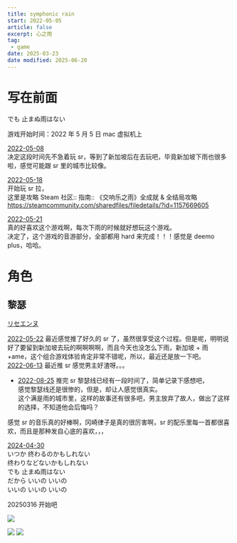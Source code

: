 ```yaml
---
title: symphonic rain
start: 2022-05-05
article: false
excerpt: 心之雨
tag:
 - game
date: 2025-03-23
date modified: 2025-06-20
---
```


# 写在前面
でも 止まぬ雨はない  

游戏开始时间：2022 年 5 月 5 日 mac 虚拟机上

[2022-05-08](2022-05-08)  
决定这段时间先不急着玩 sr，等到了新加坡后在去玩吧，毕竟新加坡下雨也很多啦，感觉可能跟 sr 里的城市比较像。

[2022-05-18](2022-05-18)  
开始玩 sr 拉，  
这里是攻略 Steam 社区:: 指南:: 《交响乐之雨》全成就 & 全结局攻略  
<https://steamcommunity.com/sharedfiles/filedetails/?id=1157669605>

[2022-05-21](2022-05-21)  
真的好喜欢这个游戏啊，每次下雨的时候就好想玩这个游戏。  
决定了，这个游戏的音游部分，全部都用 hard 来完成！！！感觉是 deemo plus，哈哈。

# 角色

## 黎瑟

[リセエンヌ](https://music.163.com/#/song?id=4985181)

[2022-05-22](2022-05-22) 最近感觉推了好久的 sr 了，虽然很享受这个过程。但是呢，明明说好了要留到新加坡去玩的啊啊啊啊，而且今天也没怎么下雨，新加坡 + 雨 +ame，这个组合游戏体验肯定非常不错呢，所以，最近还是放一下吧。  
[2022-06-13](2022-06-13) 最近推 sr 感觉男主好渣呀。。。

- [2022-08-25](2022-08-25) 推完 sr 黎瑟线已经有一段时间了，简单记录下感想吧，  
  感觉黎瑟线还是很惨的，但是，却让人感觉很真实。  
  这个满是雨的城市里，这样的故事还有很多吧，男主放弃了故人，做出了这样的选择，不知道他会后悔吗？

感觉 sr 的音乐真的好棒啊，冈崎律子是真的很厉害啊，sr 的配乐里每一首都很喜欢，而且是那种发自心底的喜欢，，，

[2024-04-30](../../10IMYMEMINE/日记/2024-04-30)  
いつか 终わるのかもしれない  
终わりなどないかもしれない  
でも 止まぬ雨はない  
だから いいの いいの  
いいの いいの いいの

20250316 开始吧

![](https://oss.naglfar28.com/naglfar28/202503161704641.png)

![](https://oss.naglfar28.com/naglfar28/202508132335157.PNG)
![](https://oss.naglfar28.com/naglfar28/202508132337879.png)


